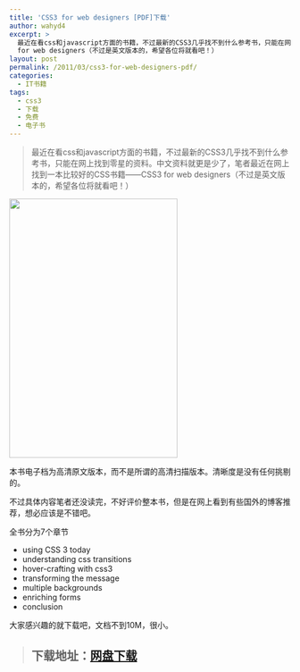 ```yaml
---
title: 'CSS3 for web designers [PDF]下载'
author: wahyd4
excerpt: >
  最近在看css和javascript方面的书籍，不过最新的CSS3几乎找不到什么参考书，只能在网上找到零星的资料。中文资料就更是少了，笔者最近在网上找到一本比较好的CSS书籍——CSS3
  for web designers（不过是英文版本的，希望各位将就看吧！）
layout: post
permalink: /2011/03/css3-for-web-designers-pdf/
categories:
  - IT书籍
tags:
  - css3
  - 下载
  - 免费
  - 电子书
---
```

> 最近在看css和javascript方面的书籍，不过最新的CSS3几乎找不到什么参考书，只能在网上找到零星的资料。中文资料就更是少了，笔者最近在网上找到一本比较好的CSS书籍——CSS3 for web designers（不过是英文版本的，希望各位将就看吧！）

[<img class="aligncenter size-full wp-image-1558" title="css3_conew1" src="/images/2011/03/css3_conew1.jpg" alt="" width="301" height="464" />][1]

本书电子档为高清原文版本，而不是所谓的高清扫描版本。清晰度是没有任何挑剔的。

不过具体内容笔者还没读完，不好评价整本书，但是在网上看到有些国外的博客推荐，想必应该是不错吧。

全书分为7个章节

*   using CSS 3 today
*   understanding css transitions
*   hover-crafting with css3
*   transforming the message
*   multiple backgrounds
*   enriching forms
*   conclusion

大家感兴趣的就下载吧，文档不到10M，很小。

> ## 下载地址：<a href="http://u.115.com/file/f1a56fabd4" target="_blank">网盘下载</a>

 [1]: /images/2011/03/css3_conew1.jpg